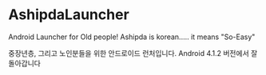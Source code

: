 AshipdaLauncher
===============

Android Launcher for Old people!
Ashipda is korean..... it means "So-Easy"

중장년층, 그리고 노인분들을 위한 안드로이드 런처입니다.
Android 4.1.2 버전에서 잘 돌아갑니다
